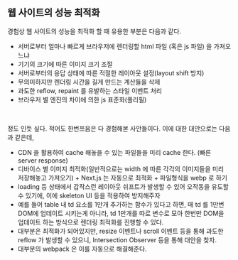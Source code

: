 ## 웹 사이트의 성능 최적화

경험상 웹 사이트의 성능을 최적화 할 때 유용한 부분은 다음과 같다. <br />

- 서버로부터 얼마나 빠르게 브라우저에 렌더링할 html 파일 (혹은 js 파일) 을 가져오느냐
- 기기의 크기에 따른 이미지 크기 조절
- 서버로부터의 응답 상태에 따른 적절한 레이아웃 설정(layout shift 방지)
- 무의미하지만 렌더링 시간을 길게 만드는 계산들을 삭제
- 과도한 reflow, repaint 를 유발하는 스타일 이벤트 처리
- 브라우저 별 엔진의 차이에 의한 js 표준화(폴리필)

<br />

정도 인듯 싶다. 적어도 한번쯔음은 다 경험해본 사안들이다. 이에 대한 대안으로는 다음과 같은데, <br />

- CDN 을 활용하여 cache 해놓을 수 있는 파일들을 미리 cache 한다. (빠른 server response)
- 디바이스 별 이미지 최적화(일반적으로는 width 에 따른 각각의 이미지들을 미리 저장해놓고 가져오기) + Next.js 는 자동으로 최적화 + 파일형식을 webp 로 하기
- loading 등 상태에서 갑작스런 레이아웃 쉬프트가 발생할 수 있어 오작동을 유도할 수 있기에, 이에 skeleton UI 등을 적용하여 방지해주자
- 예를 들어 table 내 td 요소를 1만개 추가하는 함수가 있다고 하면, 매 td 를 1만번 DOM에 업데이트 시키는게 아니라, td 1만개를 따로 변수로 모아 한번만 DOM을 업데이트 하는 방식으로 렌더링 최적화를 진행할 수 있다.
- 대부분은 최적화가 되어있지만, resize 이벤트나 scroll 이벤트 등을 통해 과도한 reflow 가 발생할 수 있으니, Intersection Observer 등을 통해 대안을 찾자.
- 대부분의 webpack 은 이를 자동으로 해결해준다.
